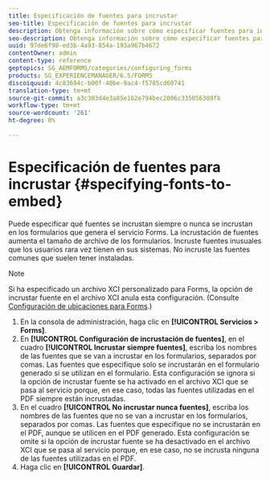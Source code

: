 ```yaml
---
title: Especificación de fuentes para incrustar
seo-title: Especificación de fuentes para incrustar
description: Obtenga información sobre cómo especificar fuentes para incrustar.
seo-description: Obtenga información sobre cómo especificar fuentes para incrustar.
uuid: 97de6f98-ed3b-4a93-854a-193a967b4672
contentOwner: admin
content-type: reference
geptopics: SG_AEMFORMS/categories/configuring_forms
products: SG_EXPERIENCEMANAGER/6.5/FORMS
discoiquuid: 4c83694c-b00f-40be-9ac4-f5785cd60741
translation-type: tm+mt
source-git-commit: a3c303d4e3a85e1b2e794bec2006c335056309fb
workflow-type: tm+mt
source-wordcount: '261'
ht-degree: 0%

---
```



# Especificación de fuentes para incrustar {#specifying-fonts-to-embed}

Puede especificar qué fuentes se incrustan siempre o nunca se incrustan en los formularios que genera el servicio Forms. La incrustación de fuentes aumenta el tamaño de archivo de los formularios. Incruste fuentes inusuales que los usuarios rara vez tienen en sus sistemas. No incruste las fuentes comunes que suelen tener instaladas.

>[!NOTE]
>
>Si ha especificado un archivo XCI personalizado para Forms, la opción de incrustar fuente en el archivo XCI anula esta configuración. (Consulte [Configuración de ubicaciones para Forms](/help/forms/using/admin-help/configuring-locations-forms.md#configuring-locations-for-forms).)

1. En la consola de administración, haga clic en **[!UICONTROL Servicios > Forms]**.
1. En **[!UICONTROL Configuración de incrustación de fuentes]**, en el cuadro **[!UICONTROL Incrustar siempre fuentes]**, escriba los nombres de las fuentes que se van a incrustar en los formularios, separados por comas. Las fuentes que especifique solo se incrustarán en el formulario generado si se utilizan en el formulario. Esta configuración se ignora si la opción de incrustar fuente se ha activado en el archivo XCI que se pasa al servicio porque, en ese caso, todas las fuentes utilizadas en el PDF siempre están incrustadas.
1. En el cuadro **[!UICONTROL No incrustar nunca fuentes]**, escriba los nombres de las fuentes que no se van a incrustar en los formularios, separados por comas. Las fuentes que especifique no se incrustarán en el PDF, aunque se utilicen en el PDF generado. Esta configuración se omite si la opción de incrustar fuente se ha desactivado en el archivo XCI que se pasa al servicio porque, en ese caso, no se incrusta ninguna de las fuentes utilizadas en el PDF.
1. Haga clic en **[!UICONTROL Guardar]**.

